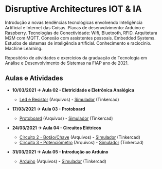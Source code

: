 # Disruptive Architectures IOT & IA

Introdução a novas tendências tecnológicas envolvendo Inteligência Artificial e Internet das Coisas. 
Placas de desenvolvimento: Arduino e Raspberry. Tecnologias de Conectividade: Wifi, Bluetooth, RFID. Arquitetura M2M com MQTT. Conexão com assistentes pessoais. Embedded Systems. Estudos de sistemas de inteligência artificial. Conhecimento e raciocínio. Machine Learning.

Repositório de atividades e exercícios da graduação de Tecnologia em Análise e Desenvolvimento de Sistemas na FIAP ano de 2021.

## Aulas e Atividades

* **10/03/2021 -> Aula 02 - Eletricidade e Eletrônica Analógica**
  - [Led e Resistor](https://github.com/jonasmzsouza/fiap-tdsr-daii/tree/master/20210310) (Arquivos) - [Simulador](https://www.tinkercad.com/things/gkRQKXYa9LG) (Tinkercad)
  
* **17/03/2021 -> Aula 03 - Protoboard**
  - [Protoboard](https://github.com/jonasmzsouza/fiap-tdsr-daii/tree/master/20210317) (Arquivos) - [Simulador](https://www.tinkercad.com/things/h0HaDYXr9Jd) (Tinkercad)

* **24/03/2021 -> Aula 04 - Circuitos Elétricos**
  - [Circuito 2 - Botão/Chave](https://github.com/jonasmzsouza/fiap-tdsr-daii/tree/master/20210324) (Arquivos) - [Simulador](https://www.tinkercad.com/things/1Qag2nh6Od7) (Tinkercad)
  - [Circuito 3 - Potenciômetro](https://github.com/jonasmzsouza/fiap-tdsr-daii/tree/master/20210324) (Arquivos) - [Simulador](https://www.tinkercad.com/things/2xiY2m7oT9l) (Tinkercad)

* **31/03/2021 -> Aula 05 - Introdução ao Arduíno**
  - [Arduíno](https://github.com/jonasmzsouza/fiap-tdsr-daii/tree/master/20210331) (Arquivos) - [Simulador](https://www.tinkercad.com/things/gKYLTNGcNa8) (Tinkercad)
